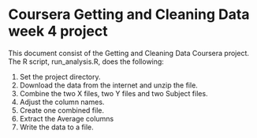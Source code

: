 # Coursera Getting and Cleaning Data week 4 project

This document consist of the Getting and Cleaning Data Coursera project. The R script, run_analysis.R, does the following:

1. Set the project directory.
2. Download the data from the internet and unzip the file.
3. Combine the two X files, two Y files and two Subject files.
4. Adjust the column names. 
5. Create one combined file.
6. Extract the Average columns
7. Write the data to a file.
